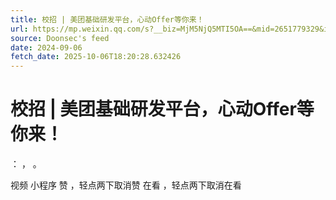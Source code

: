 ```yaml
---
title: 校招 | 美团基础研发平台，心动Offer等你来！
url: https://mp.weixin.qq.com/s?__biz=MjM5NjQ5MTI5OA==&mid=2651779329&idx=2&sn=0276e7c523724d5d6a4df8e5719457f3
source: Doonsec's feed
date: 2024-09-06
fetch_date: 2025-10-06T18:20:28.632426
---
```


# 校招 | 美团基础研发平台，心动Offer等你来！

：
，
。

视频
小程序
赞
，轻点两下取消赞
在看
，轻点两下取消在看